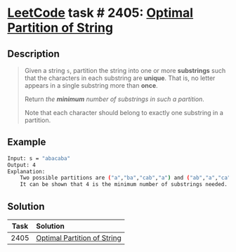# [LeetCode][leetcode] task # 2405: [Optimal Partition of String][task]

Description
-----------

> Given a string `s`, partition the string into one or more **substrings**
> such that the characters in each substring are **unique**.
> That is, no letter appears in a single substring more than **once**.
> 
> Return _the **minimum** number of substrings in such a partition_.
> 
> Note that each character should belong to exactly one substring in a partition.

Example
-------

```sh
Input: s = "abacaba"
Output: 4
Explanation:
    Two possible partitions are ("a","ba","cab","a") and ("ab","a","ca","ba").
    It can be shown that 4 is the minimum number of substrings needed.
```

Solution
--------

| Task | Solution                                |
|:----:|:----------------------------------------|
| 2405 | [Optimal Partition of String][solution] |


[leetcode]: <http://leetcode.com/>
[task]: <https://leetcode.com/problems/optimal-partition-of-string/>
[solution]: <https://github.com/wellaxis/praxis-leetcode/blob/main/src/main/java/com/witalis/praxis/leetcode/task/h25/p2405/option/Practice.java>
